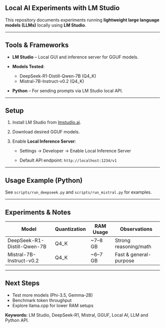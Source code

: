 ## Local AI Experiments with LM Studio

This repository documents experiments running **lightweight large language models (LLMs)** locally using **LM Studio**.

---

## Tools & Frameworks

- **LM Studio** – Local GUI and inference server for GGUF models. 
 
- **Models Tested**:
  - DeepSeek-R1-Distill-Qwen-7B (Q4_K)
  - Mistral-7B-Instruct-v0.2 (Q4_K)

- **Python** – For sending prompts via LM Studio local API.

---

## Setup

1. Install LM Studio from [lmstudio.ai](https://lmstudio.ai).
  
2. Download desired GGUF models.
  
3. Enable **Local Inference Server**:

   - Settings → Developer → Enable Local Inference Server  

   - Default API endpoint: `http://localhost:1234/v1`

---

## Usage Example (Python)

See `scripts/run_deepseek.py` and `scripts/run_mistral.py` for examples.

---

## Experiments & Notes

| Model | Quantization | RAM Usage | Observations |
|-------|-------------|-----------|--------------|
| DeepSeek-R1-Distill-Qwen-7B | Q4_K | ~7–8 GB | Strong reasoning/math |
| Mistral-7B-Instruct-v0.2 | Q4_K | ~6–7 GB | Fast & general-purpose |

---

## Next Steps

- Test more models (Phi-3.5, Gemma-2B)  
- Benchmark token throughput  
- Explore llama.cpp for lower RAM setups

**Keywords:** LM Studio, DeepSeek-R1, Mistral, GGUF, Local AI, LLM and Python API.


